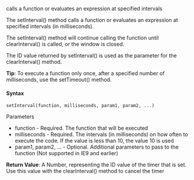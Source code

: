 calls a function or evaluates an expression at specified intervals

The setInterval() method calls a function or evaluates an expression at specified intervals (in milliseconds).

The setInterval() method will continue calling the function until clearInterval() is called, or the window is closed.

The ID value returned by setInterval() is used as the parameter for the clearInterval() method.

**Tip**: To execute a function only once, after a specified number of milliseconds, use the setTimeout() method.

#### Syntax
`setInterval(function, milliseconds, param1, param2, ...)`

Parameters
- function -	Required. The function that will be executed
- milliseconds -	Required. The intervals (in milliseconds) on how often to execute the code. If the value is less than 10, the value 10 is used
- param1, param2, ... -	Optional. Additional parameters to pass to the function (Not supported in IE9 and earlier)


**Return Value**:	A Number, representing the ID value of the timer that is set. Use this value with the clearInterval() method to cancel the timer